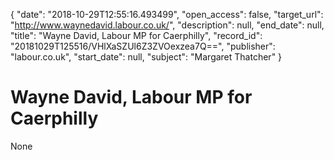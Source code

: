 {
  "date": "2018-10-29T12:55:16.493499", 
  "open_access": false, 
  "target_url": "http://www.waynedavid.labour.co.uk/", 
  "description": null, 
  "end_date": null, 
  "title": "Wayne David, Labour MP for Caerphilly", 
  "record_id": "20181029T125516/VHlXaSZUl6Z3ZVOexzea7Q==", 
  "publisher": "labour.co.uk", 
  "start_date": null, 
  "subject": "Margaret Thatcher"
}

# Wayne David, Labour MP for Caerphilly

None